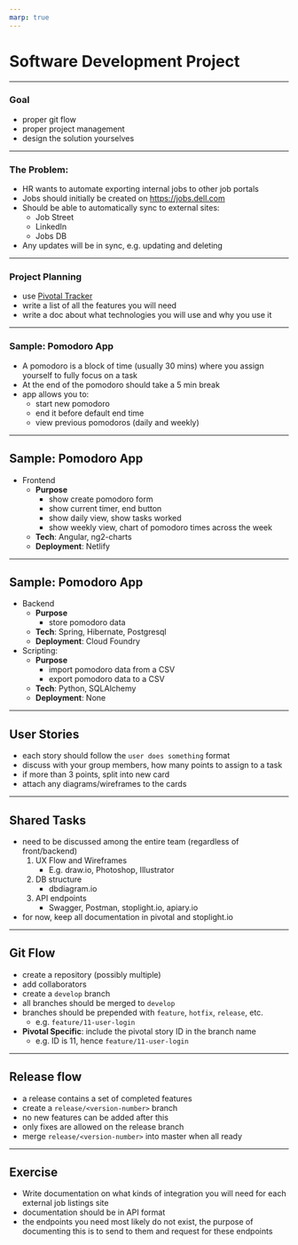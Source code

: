 ```yaml
---
marp: true
---
```


# Software Development Project

---

### Goal

- proper git flow
- proper project management
- design the solution yourselves

---

### The Problem: 

- HR wants to automate exporting internal jobs to other job portals
-  Jobs should initially be created on https://jobs.dell.com
- Should be able to automatically sync to external sites:
    - Job Street
    - LinkedIn
    - Jobs DB
- Any updates will be in sync, e.g. updating and deleting

---

### Project Planning

- use [Pivotal Tracker](https://www.pivotaltracker.com/dashboard)
- write a list of all the features you will need
- write a doc about what technologies you will use and why you use it

---

### Sample: Pomodoro App

- A pomodoro is a block of time (usually 30 mins) where you assign yourself to fully focus on a task
- At the end of the pomodoro should take a 5 min break
- app allows you to:
    - start new pomodoro
    - end it before default end time
    - view previous pomodoros (daily and weekly)

---

## Sample: Pomodoro App

- Frontend
    - **Purpose**
        - show create pomodoro form
        - show current timer, end button
        - show daily view, show tasks worked 
        - show weekly view, chart of pomodoro times across the week
    - **Tech**: Angular, ng2-charts
    - **Deployment**: Netlify

---

## Sample: Pomodoro App

- Backend
    - **Purpose**
        - store pomodoro data
    - **Tech**: Spring, Hibernate, Postgresql
    - **Deployment**: Cloud Foundry
- Scripting: 
    - **Purpose**
        - import pomodoro data from a CSV
        - export pomodoro data to a CSV
    - **Tech**: Python, SQLAlchemy
    - **Deployment**: None

---

## User Stories

- each story should follow the `user does something` format
- discuss with your group members, how many points to assign to a task
- if more than 3 points, split into new card
- attach any diagrams/wireframes to the cards

---

## Shared Tasks 

- need to be discussed among the entire team (regardless of front/backend)
    1. UX Flow and Wireframes
        - E.g. draw.io, Photoshop, Illustrator
    2. DB structure
        - dbdiagram.io
    3. API endpoints
        - Swagger, Postman, stoplight.io, apiary.io
- for now, keep all documentation in pivotal and stoplight.io

---

## Git Flow

- create a repository (possibly multiple)
- add collaborators
- create a `develop` branch
- all branches should be merged to `develop`
- branches should be prepended with `feature`, `hotfix`, `release`, etc. 
    - e.g. `feature/11-user-login`
- **Pivotal Specific**: include the pivotal story ID in the branch name
    - e.g. ID is 11, hence `feature/11-user-login` 

---

## Release flow

- a release contains a set of completed features
- create a `release/<version-number>` branch
- no new features can be added after this
- only fixes are allowed on the release branch
- merge `release/<version-number>` into master when all ready

---

## Exercise

- Write documentation on what kinds of integration you will need for each external job listings site
- documentation should be in API format
- the endpoints you need most likely do not exist, the purpose of documenting this is to send to them and request for these endpoints

